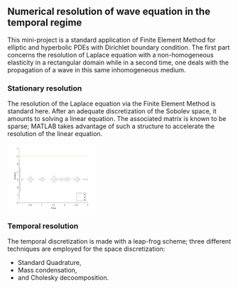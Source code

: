 ## Numerical resolution of wave equation in the temporal regime

This mini-project is a standard application of Finite Element Method for elliptic and hyperbolic PDEs with Dirichlet boundary condition. The first part concerns the resolution of Laplace equation with a non-homogeneous elasticity in 
a rectangular domain while in a second time, one deals with the propagation of a wave in this same inhomogeneous medium.

### Stationary resolution
The resolution of the Laplace equation via the Finite Element Method is standard here. After an adequate discretization of the Sobolev space, it amounts to solving a linear equation. The associated matrix is known to be sparse; MATLAB takes advantage of such a structure to accelerate the resolution of the linear equation. 

<img src="img/energies.png" alt="drawing" width="200"/>

### Temporal resolution
The temporal discretization is made with a leap-frog scheme; three different techniques are employed for the space discretization: 
- Standard Quadrature,
- Mass condensation,
- and Cholesky decoomposition.
